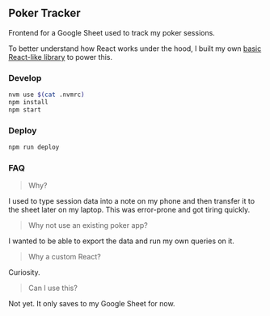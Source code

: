 ## Poker Tracker

Frontend for a Google Sheet used to track my poker sessions.

To better understand how React works under the hood, I built my own [basic
React-like
library](https://github.com/mhluska/poker-tracker/tree/master/src/lib/renderer)
to power this.

### Develop

```sh
nvm use $(cat .nvmrc)
npm install
npm start
```

### Deploy

```sh
npm run deploy
```

### FAQ

> Why?

I used to type session data into a note on my phone and then
transfer it to the sheet later on my laptop. This was error-prone and got tiring
quickly.

> Why not use an existing poker app?

I wanted to be able to export the data and run my own queries on it.

> Why a custom React?

Curiosity.

> Can I use this?

Not yet. It only saves to my Google Sheet for now.
